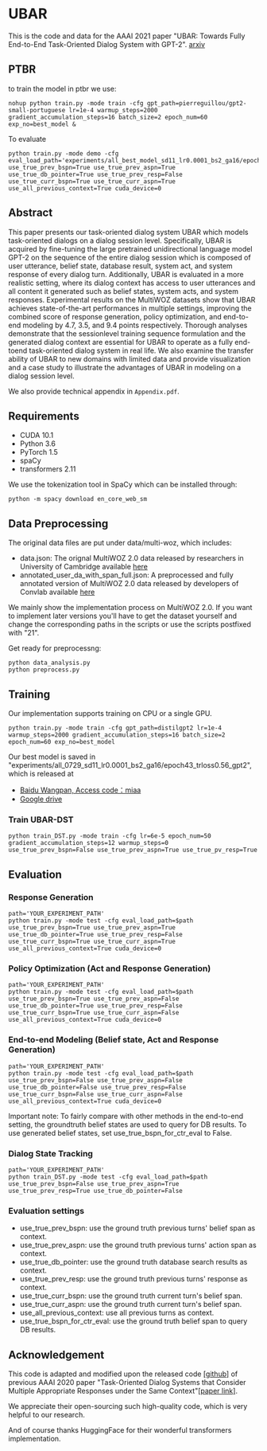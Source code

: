 # UBAR
This is the code and data for the AAAI 2021 paper "UBAR: Towards Fully End-to-End Task-Oriented Dialog System with GPT-2". [arxiv](https://arxiv.org/pdf/2012.03539.pdf)

## PTBR
to train the model in ptbr we use:
```
nohup python train.py -mode train -cfg gpt_path=pierreguillou/gpt2-small-portuguese lr=1e-4 warmup_steps=2000 gradient_accumulation_steps=16 batch_size=2 epoch_num=60 exp_no=best_model &
```

To evaluate
```
python train.py -mode demo -cfg eval_load_path='experiments/all_best_model_sd11_lr0.0001_bs2_ga16/epoch57_trloss0.40_gpt2' use_true_prev_bspn=True use_true_prev_aspn=True use_true_db_pointer=True use_true_prev_resp=False use_true_curr_bspn=True use_true_curr_aspn=True use_all_previous_context=True cuda_device=0
```


## Abstract
This paper presents our task-oriented dialog system UBAR
which models task-oriented dialogs on a dialog session level.
Specifically, UBAR is acquired by fine-tuning the large pretrained unidirectional language model GPT-2 on the sequence
of the entire dialog session which is composed of user utterance, belief state, database result, system act, and system response of every dialog turn. Additionally, UBAR is evaluated
in a more realistic setting, where its dialog context has access
to user utterances and all content it generated such as belief
states, system acts, and system responses. Experimental results on the MultiWOZ datasets show that UBAR achieves
state-of-the-art performances in multiple settings, improving
the combined score of response generation, policy optimization, and end-to-end modeling by 4.7, 3.5, and 9.4 points respectively. Thorough analyses demonstrate that the sessionlevel training sequence formulation and the generated dialog
context are essential for UBAR to operate as a fully end-toend task-oriented dialog system in real life. We also examine
the transfer ability of UBAR to new domains with limited
data and provide visualization and a case study to illustrate
the advantages of UBAR in modeling on a dialog session
level.

We also provide technical appendix in ```Appendix.pdf```.
## Requirements
- CUDA 10.1
- Python 3.6
- PyTorch 1.5
- spaCy
- transformers 2.11

We use the tokenization tool in SpaCy which can be installed through:
```
python -m spacy download en_core_web_sm
```


## Data Preprocessing
The original data files are put under data/multi-woz, which includes:
- data.json: The orignal MultiWOZ 2.0 data released by researchers in University of Cambridge available [here](https://github.com/budzianowski/multiwoz)
- annotated_user_da_with_span_full.json: A preprocessed and fully annotated version of MultiWOZ 2.0 data released by developers of Convlab available [here](https://github.com/ConvLab/ConvLab/tree/master/data/multiwoz/annotation)

We mainly show the implementation process on MultiWOZ 2.0. If you want to implement later versions you'll have to get the dataset yourself and change the corresponding paths in the scripts or use the scripts postfixed with "21". 

Get ready for preprocessng:
```
python data_analysis.py
python preprocess.py
```
## Training
Our implementation supports training on CPU or a single GPU.
```
python train.py -mode train -cfg gpt_path=distilgpt2 lr=1e-4 warmup_steps=2000 gradient_accumulation_steps=16 batch_size=2 epoch_num=60 exp_no=best_model
```

Our best model is saved in "experiments/all_0729_sd11_lr0.0001_bs2_ga16/epoch43_trloss0.56_gpt2", which is released at 
- [Baidu Wangpan, Access code：miaa ](https://pan.baidu.com/s/1GXnsGgwp2j66TqyxkOSbgA)
- [Google drive](https://drive.google.com/file/d/1uZOhZl3oKXf66DCCZIE2O7Aax3OJzfvl/view?usp=sharing)

### Train UBAR-DST
```
python train_DST.py -mode train -cfg lr=6e-5 epoch_num=50 gradient_accumulation_steps=12 warmup_steps=0  use_true_prev_bspn=False use_true_prev_aspn=True use_true_pv_resp=True
```

## Evaluation

### Response Generation
```
path='YOUR_EXPERIMENT_PATH'
python train.py -mode test -cfg eval_load_path=$path use_true_prev_bspn=True use_true_prev_aspn=True use_true_db_pointer=True use_true_prev_resp=False use_true_curr_bspn=True use_true_curr_aspn=True use_all_previous_context=True cuda_device=0
```


### Policy Optimization (Act and Response Generation)

```
path='YOUR_EXPERIMENT_PATH'
python train.py -mode test -cfg eval_load_path=$path use_true_prev_bspn=True use_true_prev_aspn=False use_true_db_pointer=True use_true_prev_resp=False use_true_curr_bspn=True use_true_curr_aspn=False use_all_previous_context=True cuda_device=0
```

### End-to-end Modeling (Belief state, Act and Response Generation)
```
path='YOUR_EXPERIMENT_PATH'
python train.py -mode test -cfg eval_load_path=$path use_true_prev_bspn=False use_true_prev_aspn=False use_true_db_pointer=False use_true_prev_resp=False use_true_curr_bspn=False use_true_curr_aspn=False use_all_previous_context=True cuda_device=0
```
Important note: To fairly compare with other methods in the end-to-end setting, the groundtruth belief states are used to query for DB results. To use generated belief states, set use_true_bspn_for_ctr_eval to False.

### Dialog State Tracking
```
path='YOUR_EXPERIMENT_PATH'
python train_DST.py -mode test -cfg eval_load_path=$path use_true_prev_bspn=False use_true_prev_aspn=True use_true_prev_resp=True use_true_db_pointer=False
```


### Evaluation settings
- use_true_prev_bspn: use the ground truth previous turns' belief span as context.
- use_true_prev_aspn: use the ground truth previous turns' action span as context.
- use_true_db_pointer: use the ground truth database search results as context.
- use_true_prev_resp: use the ground truth previous turns' response as context.
- use_true_curr_bspn: use the ground truth current turn's belief span.
- use_true_curr_aspn: use the ground truth current turn's belief span.
- use_all_previous_context: use all previous turns as context. 
- use_true_bspn_for_ctr_eval: use the ground truth belief span to query DB results.




## Acknowledgement
This code is adapted and modified upon the released code [[github]]() of previous AAAI 2020 paper "Task-Oriented Dialog Systems that Consider Multiple Appropriate Responses under the Same Context"[[paper link]](https://arxiv.org/abs/1911.10484). 

We appreciate their open-sourcing such high-quality code, which is very helpful to our research. 

And of course thanks HuggingFace for their wonderful transformers implementation.
